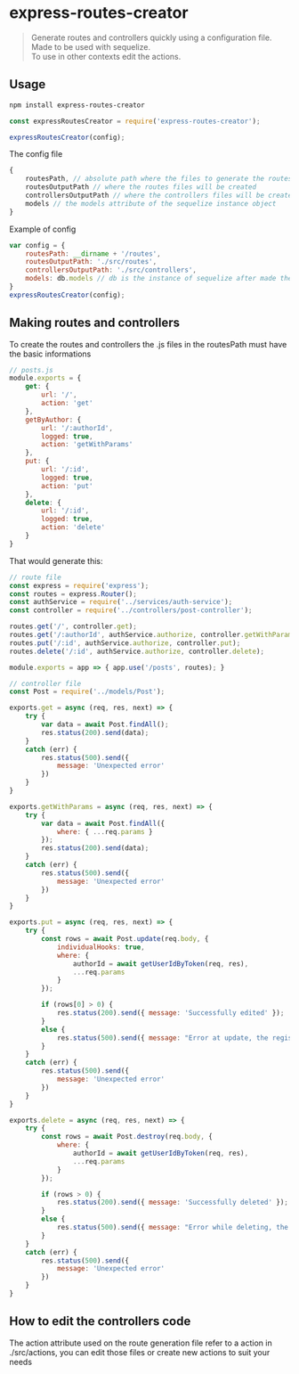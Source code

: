 # express-routes-creator

> Generate routes and controllers quickly using a configuration file.\
> Made to be used with sequelize.\
> To use in other contexts edit the actions.

## Usage

```sh
npm install express-routes-creator
```

```js
const expressRoutesCreator = require('express-routes-creator');

expressRoutesCreator(config);
```

The config file
```js
{
    routesPath, // absolute path where the files to generate the routes are
    routesOutputPath // where the routes files will be created
    controllersOutputPath // where the controllers files will be created
    models // the models attribute of the sequelize instance object
}
```

Example of config 

```js
var config = {
    routesPath: __dirname + '/routes',
    routesOutputPath: './src/routes',
    controllersOutputPath: './src/controllers',
    models: db.models // db is the instance of sequelize after made the connection and initialized the models
}
expressRoutesCreator(config);
```

## Making routes and controllers

To create the routes and controllers the .js files in the routesPath must have the basic informations

```js
// posts.js
module.exports = {
    get: {
        url: '/',
        action: 'get'
    },
    getByAuthor: {
        url: '/:authorId',
        logged: true,
        action: 'getWithParams'
    },
    put: {
        url: '/:id',
        logged: true,
        action: 'put'
    },
    delete: {
        url: '/:id',
        logged: true,
        action: 'delete'
    }
}
```

That would generate this:

```js
// route file
const express = require('express');
const routes = express.Router();
const authService = require('../services/auth-service');
const controller = require('../controllers/post-controller');

routes.get('/', controller.get);
routes.get('/:authorId', authService.authorize, controller.getWithParams);
routes.put('/:id', authService.authorize, controller.put);
routes.delete('/:id', authService.authorize, controller.delete);

module.exports = app => { app.use('/posts', routes); }
```

```js
// controller file
const Post = require('../models/Post');

exports.get = async (req, res, next) => {
    try {
        var data = await Post.findAll();
        res.status(200).send(data);
    }
    catch (err) {
        res.status(500).send({
            message: 'Unexpected error'
        })
    }
}

exports.getWithParams = async (req, res, next) => {
    try {
        var data = await Post.findAll({            
            where: { ...req.params }
        });
        res.status(200).send(data);
    }
    catch (err) {
        res.status(500).send({
            message: 'Unexpected error'
        })
    }
}

exports.put = async (req, res, next) => {
    try {
        const rows = await Post.update(req.body, {
            individualHooks: true,
            where: {
                authorId = await getUserIdByToken(req, res),
				...req.params
            }
        });

        if (rows[0] > 0) {
            res.status(200).send({ message: 'Successfully edited' });
        }
        else {
            res.status(500).send({ message: "Error at update, the register does not exist or you don't have the permission for this" });
        }
    }
    catch (err) {
        res.status(500).send({
            message: 'Unexpected error'
        })
    }
}

exports.delete = async (req, res, next) => {
    try {
        const rows = await Post.destroy(req.body, {  
            where: {
                authorId = await getUserIdByToken(req, res),
				...req.params
            }
        });

        if (rows > 0) {
            res.status(200).send({ message: 'Successfully deleted' });
        }
        else {
            res.status(500).send({ message: "Error while deleting, the register does not exist or you don't have the permission for this" });
        }
    }
    catch (err) {
        res.status(500).send({
            message: 'Unexpected error'
        })
    }
}
```

## How to edit the controllers code

The action attribute used on the route generation file refer to a action in ./src/actions, you can edit those files or create new actions to suit your needs